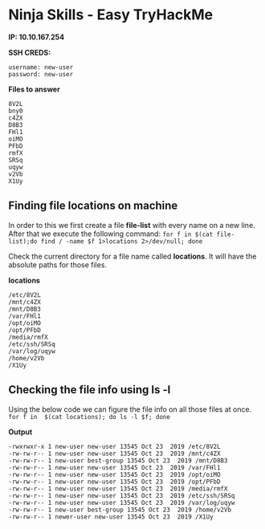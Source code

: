 # Ninja Skills - Easy TryHackMe

**IP: 10.10.167.254**

**SSH CREDS:**
```
username: new-user
password: new-user
```

**Files to answer**

```
8V2L
bny0
c4ZX
D8B3
FHl1
oiMO
PFbD
rmfX
SRSq
uqyw
v2Vb
X1Uy
```
## Finding file locations on machine

In order to this we first create a file **file-list** with every name on a new line. After that we execute the following command:
`for f in $(cat file-list);do find / -name $f 1>locations 2>/dev/null; done`

Check the current directory for a file name called **locations**. It will have the absolute paths for those files.

**locations**
```
/etc/8V2L
/mnt/c4ZX
/mnt/D8B3
/var/FHl1
/opt/oiMO
/opt/PFbD
/media/rmfX
/etc/ssh/SRSq
/var/log/uqyw
/home/v2Vb
/X1Uy
```

## Checking the file info using ls -l

Using the below code we can figure the file info on all those files at once.
`for f in  $(cat locations); do ls -l $f; done`

**Output**

```
-rwxrwxr-x 1 new-user new-user 13545 Oct 23  2019 /etc/8V2L
-rw-rw-r-- 1 new-user new-user 13545 Oct 23  2019 /mnt/c4ZX
-rw-rw-r-- 1 new-user best-group 13545 Oct 23  2019 /mnt/D8B3
-rw-rw-r-- 1 new-user new-user 13545 Oct 23  2019 /var/FHl1
-rw-rw-r-- 1 new-user new-user 13545 Oct 23  2019 /opt/oiMO
-rw-rw-r-- 1 new-user new-user 13545 Oct 23  2019 /opt/PFbD
-rw-rw-r-- 1 new-user new-user 13545 Oct 23  2019 /media/rmfX
-rw-rw-r-- 1 new-user new-user 13545 Oct 23  2019 /etc/ssh/SRSq
-rw-rw-r-- 1 new-user new-user 13545 Oct 23  2019 /var/log/uqyw
-rw-rw-r-- 1 new-user best-group 13545 Oct 23  2019 /home/v2Vb
-rw-rw-r-- 1 newer-user new-user 13545 Oct 23  2019 /X1Uy
```

